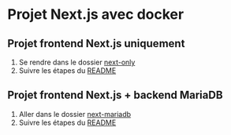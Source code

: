 # Projet Next.js avec docker

## Projet frontend Next.js uniquement

1. Se rendre dans le dossier [next-only](next-only)
2. Suivre les étapes du [README](next-only/README.md)

## Projet frontend Next.js + backend MariaDB

1. Aller dans le dossier [next-mariadb](next-mariadb)
2. Suivre les étapes du [README](next-mariadb/README.md)
